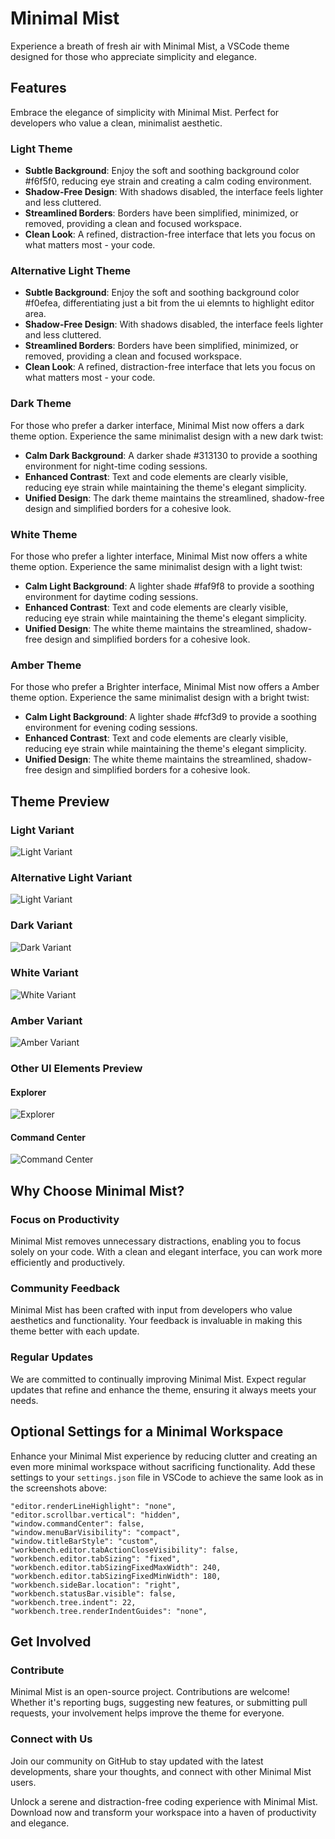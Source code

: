 # Minimal Mist

Experience a breath of fresh air with Minimal Mist, a VSCode theme designed for those who appreciate simplicity and elegance.

## Features

Embrace the elegance of simplicity with Minimal Mist. Perfect for developers who value a clean, minimalist aesthetic.

### Light Theme

- **Subtle Background**: Enjoy the soft and soothing background color #f6f5f0, reducing eye strain and creating a calm coding environment.
- **Shadow-Free Design**: With shadows disabled, the interface feels lighter and less cluttered.
- **Streamlined Borders**: Borders have been simplified, minimized, or removed, providing a clean and focused workspace.
- **Clean Look**: A refined, distraction-free interface that lets you focus on what matters most - your code.

### Alternative Light Theme

- **Subtle Background**: Enjoy the soft and soothing background color #f0efea, differentiating just a bit from the ui elemnts to highlight editor area.
- **Shadow-Free Design**: With shadows disabled, the interface feels lighter and less cluttered.
- **Streamlined Borders**: Borders have been simplified, minimized, or removed, providing a clean and focused workspace.
- **Clean Look**: A refined, distraction-free interface that lets you focus on what matters most - your code.

### Dark Theme

For those who prefer a darker interface, Minimal Mist now offers a dark theme option. Experience the same minimalist design with a new dark twist:

- **Calm Dark Background**: A darker shade #313130 to provide a soothing environment for night-time coding sessions.
- **Enhanced Contrast**: Text and code elements are clearly visible, reducing eye strain while maintaining the theme's elegant simplicity.
- **Unified Design**: The dark theme maintains the streamlined, shadow-free design and simplified borders for a cohesive look.

### White Theme

For those who prefer a lighter interface, Minimal Mist now offers a white theme option. Experience the same minimalist design with a light twist:

- **Calm Light Background**: A lighter shade #faf9f8 to provide a soothing environment for daytime coding sessions.
- **Enhanced Contrast**: Text and code elements are clearly visible, reducing eye strain while maintaining the theme's elegant simplicity.
- **Unified Design**: The white theme maintains the streamlined, shadow-free design and simplified borders for a cohesive look.

### Amber Theme

For those who prefer a Brighter interface, Minimal Mist now offers a Amber theme option. Experience the same minimalist design with a bright twist:

- **Calm Light Background**: A lighter shade #fcf3d9 to provide a soothing environment for evening coding sessions.
- **Enhanced Contrast**: Text and code elements are clearly visible, reducing eye strain while maintaining the theme's elegant simplicity.
- **Unified Design**: The white theme maintains the streamlined, shadow-free design and simplified borders for a cohesive look.

## Theme Preview

### Light Variant

![Light Variant](media/4.png)

### Alternative Light Variant

![Light Variant](media/7.png)

### Dark Variant

![Dark Variant](media/3.png)

### White Variant

![White Variant](media/5.png)

### Amber Variant

![Amber Variant](media/6.png)

### Other UI Elements Preview

#### Explorer

![Explorer](media/2.png)

#### Command Center

![Command Center](media/1.png)

## Why Choose Minimal Mist?

### Focus on Productivity

Minimal Mist removes unnecessary distractions, enabling you to focus solely on your code. With a clean and elegant interface, you can work more efficiently and productively.

### Community Feedback

Minimal Mist has been crafted with input from developers who value aesthetics and functionality. Your feedback is invaluable in making this theme better with each update.

### Regular Updates

We are committed to continually improving Minimal Mist. Expect regular updates that refine and enhance the theme, ensuring it always meets your needs.

## Optional Settings for a Minimal Workspace

Enhance your Minimal Mist experience by reducing clutter and creating an even more minimal workspace without sacrificing functionality. Add these settings to your `settings.json` file in VSCode to achieve the same look as in the screenshots above:

```jsonc
"editor.renderLineHighlight": "none",
"editor.scrollbar.vertical": "hidden",
"window.commandCenter": false,
"window.menuBarVisibility": "compact",
"window.titleBarStyle": "custom",
"workbench.editor.tabActionCloseVisibility": false,
"workbench.editor.tabSizing": "fixed",
"workbench.editor.tabSizingFixedMaxWidth": 240,
"workbench.editor.tabSizingFixedMinWidth": 180,
"workbench.sideBar.location": "right",
"workbench.statusBar.visible": false,
"workbench.tree.indent": 22,
"workbench.tree.renderIndentGuides": "none",
```

## Get Involved

### Contribute

Minimal Mist is an open-source project. Contributions are welcome! Whether it's reporting bugs, suggesting new features, or submitting pull requests, your involvement helps improve the theme for everyone.

### Connect with Us

Join our community on GitHub to stay updated with the latest developments, share your thoughts, and connect with other Minimal Mist users.

Unlock a serene and distraction-free coding experience with Minimal Mist. Download now and transform your workspace into a haven of productivity and elegance.

